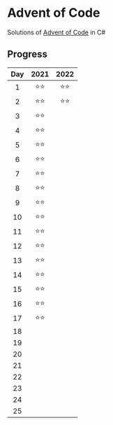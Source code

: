 # Advent of Code
Solutions of [Advent of Code](https://adventofcode.com/) in C#

## Progress
| Day | 2021 | 2022 |
|:---:|:----:|:----:|
|  1  |  ⭐⭐  |  ⭐⭐  |
|  2  |  ⭐⭐  |  ⭐⭐  |
|  3  |  ⭐⭐  |      |
|  4  |  ⭐⭐  |      |
|  5  |  ⭐⭐  |      |
|  6  |  ⭐⭐  |      |
|  7  |  ⭐⭐  |      |
|  8  |  ⭐⭐  |      |
|  9  |  ⭐⭐  |      |
|  10 |  ⭐⭐  |      |
|  11 |  ⭐⭐  |      |
|  12 |  ⭐⭐  |      |
|  13 |  ⭐⭐  |      |
|  14 |  ⭐⭐  |      |
|  15 |  ⭐⭐  |      |
|  16 |  ⭐⭐  |      |
|  17 |  ⭐⭐  |      |
|  18 |      |      |
|  19 |      |      |
|  20 |      |      |
|  21 |      |      |
|  22 |      |      |
|  23 |      |      |
|  24 |      |      |
|  25 |      |      |
